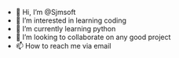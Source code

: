 - 👋 Hi, I’m @Sjmsoft
- 👀 I’m interested in learning coding
- 🌱 I’m currently learning python
- 💞️ I’m looking to collaborate on any good project
- 📫 How to reach me via email

<!---
Sjmsoft/Sjmsoft is a ✨ special ✨ repository because its `README.md` (this file) appears on your GitHub profile.
You can click the Preview link to take a look at your changes.
--->
